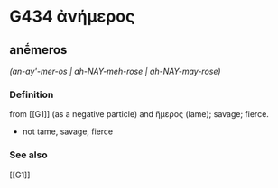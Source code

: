 # G434 ἀνήμερος

## anḗmeros

_(an-ay'-mer-os | ah-NAY-meh-rose | ah-NAY-may-rose)_

### Definition

from [[G1]] (as a negative particle) and ἥμερος (lame); savage; fierce.

- not tame, savage, fierce

### See also

[[G1]]

